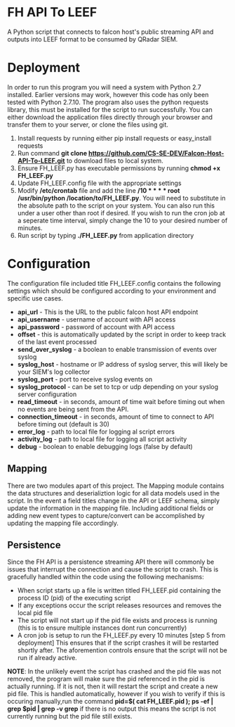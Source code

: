 # FH API To LEEF

A Python script that connects to falcon host's public streaming API and outputs into LEEF format to be consumed by QRadar SIEM.

# Deployment

In order to run this program you will need a system with Python 2.7 installed.  Earlier versions may work, however this code has only been tested with Python 2.7.10. The program also uses the python requests library, this must be installed for the script to run successfully.  You can either download the application files directly through your browser and transfer them to your server, or clone the files using git. 

1. Install requests by running either pip install requests or easy_install requests
2. Run command __git clone https://github.com/CS-SE-DEV/Falcon-Host-API-To-LEEF.git__ to download files to local system.
3. Ensure FH_LEEF.py has executable permissions by running __chmod +x FH_LEEF.py__
4. Update FH_LEEF.config file with the appropriate settings
5. Modify __/etc/crontab__ file and add the line __/10 * * * * root /usr/bin/python /location/to/FH_LEEF.py__.  You will need to substitute in the absolute path to the script on your system.  You can also run this under a user other than root if desired.  If you wish to run the cron job at a seperate time interval, simply change the 10 to your desired number of minutes.
6. Run script by typing __./FH_LEEF.py__ from application directory

# Configuration

The configuration file included title FH_LEEF.config contains the following settings which should be configured according to your environment and specific use cases.

* __api_url__ - This is the URL to the public falcon host API endpoint
* __api_username__ - username of account with API access
* __api_password__ - password of account with API access
* __offset__ - this is automatically updated by the script in order to keep track of the last event processed
* __send_over_syslog__ - a boolean to enable transmission of events over syslog
* __syslog_host__ - hostname or IP address of syslog server, this will likely be your SIEM's log collector
* __syslog_port__ - port to receive syslog events on
* __syslog_protocol__ - can be set to tcp or udp depending on your syslog server configuration
* __read_timeout__ - in seconds, amount of time wait before timing out when no events are being sent from the API.
* __connection_timeout__ - in seconds, amount of time to connect to API before timing out (default is 30)
* __error_log__ - path to local file for logging al script errors
* __activity_log__ - path to local file for logging all script activity
* __debug__ - boolean to enable debugging logs (false by default)

## Mapping ##

There are two modules apart of this project.  The Mapping module contains the data structures and deserializtion logic for all data models used in the script.  In the event a field titles change in the API or LEEF schema, simply update the information in the mapping file.  Including additional fields or adding new event types to capture/convert can be accomplished by updating the mapping file accordingly.

## Persistence ##

Since the FH API is a persistence streaming API there will commonly be issues that interrupt the connection and cause the script to crash.  This is gracefully handled within the code using the following mechanisms:

* When script starts up a file is written titled FH_LEEF.pid containing the process ID (pid) of the executing script
* If any exceptions occur the script releases resources and removes the local pid file
* The script will not start up if the pid file exists and process is running (this is to ensure multiple instances dont run concurrently)
* A cron job is setup to run the FH_LEEF.py every 10 minutes [step 5 from deployment] This ensures that if the script crashes it will be restarted shortly after.  The aforemention controls ensure that the script will not be run if already active.

__NOTE__: In the unlikely event the script has crashed and the pid file was not removed, the program will make sure the pid referenced in the pid is actually running.  If it is not, then it will restart the script and create a new pid file.  This is handled automatically, however if you wish to verify if this is occuring manually,run the command __pid=$( cat FH_LEEF.pid ); ps -ef | grep $pid | grep -v grep__  if there is no output this means the script is not currently running but the pid file still exists. 
